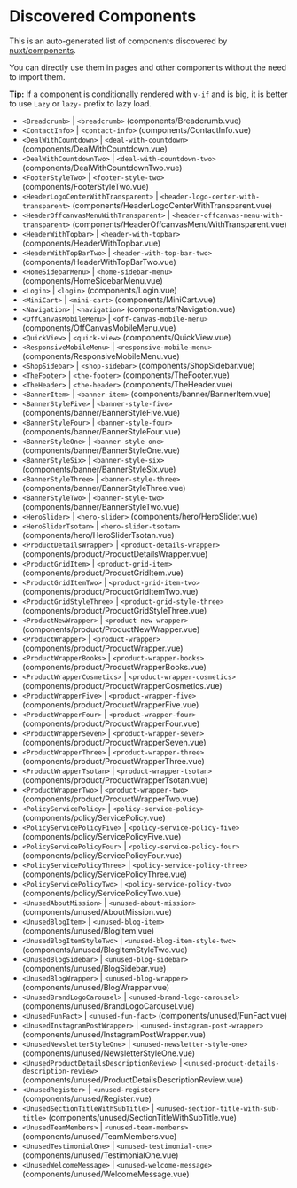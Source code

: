 # Discovered Components

This is an auto-generated list of components discovered by [nuxt/components](https://github.com/nuxt/components).

You can directly use them in pages and other components without the need to import them.

**Tip:** If a component is conditionally rendered with `v-if` and is big, it is better to use `Lazy` or `lazy-` prefix to lazy load.

- `<Breadcrumb>` | `<breadcrumb>` (components/Breadcrumb.vue)
- `<ContactInfo>` | `<contact-info>` (components/ContactInfo.vue)
- `<DealWithCountdown>` | `<deal-with-countdown>` (components/DealWithCountdown.vue)
- `<DealWithCountdownTwo>` | `<deal-with-countdown-two>` (components/DealWithCountdownTwo.vue)
- `<FooterStyleTwo>` | `<footer-style-two>` (components/FooterStyleTwo.vue)
- `<HeaderLogoCenterWithTransparent>` | `<header-logo-center-with-transparent>` (components/HeaderLogoCenterWithTransparent.vue)
- `<HeaderOffcanvasMenuWithTransparent>` | `<header-offcanvas-menu-with-transparent>` (components/HeaderOffcanvasMenuWithTransparent.vue)
- `<HeaderWithTopbar>` | `<header-with-topbar>` (components/HeaderWithTopbar.vue)
- `<HeaderWithTopBarTwo>` | `<header-with-top-bar-two>` (components/HeaderWithTopBarTwo.vue)
- `<HomeSidebarMenu>` | `<home-sidebar-menu>` (components/HomeSidebarMenu.vue)
- `<Login>` | `<login>` (components/Login.vue)
- `<MiniCart>` | `<mini-cart>` (components/MiniCart.vue)
- `<Navigation>` | `<navigation>` (components/Navigation.vue)
- `<OffCanvasMobileMenu>` | `<off-canvas-mobile-menu>` (components/OffCanvasMobileMenu.vue)
- `<QuickView>` | `<quick-view>` (components/QuickView.vue)
- `<ResponsiveMobileMenu>` | `<responsive-mobile-menu>` (components/ResponsiveMobileMenu.vue)
- `<ShopSidebar>` | `<shop-sidebar>` (components/ShopSidebar.vue)
- `<TheFooter>` | `<the-footer>` (components/TheFooter.vue)
- `<TheHeader>` | `<the-header>` (components/TheHeader.vue)
- `<BannerItem>` | `<banner-item>` (components/banner/BannerItem.vue)
- `<BannerStyleFive>` | `<banner-style-five>` (components/banner/BannerStyleFive.vue)
- `<BannerStyleFour>` | `<banner-style-four>` (components/banner/BannerStyleFour.vue)
- `<BannerStyleOne>` | `<banner-style-one>` (components/banner/BannerStyleOne.vue)
- `<BannerStyleSix>` | `<banner-style-six>` (components/banner/BannerStyleSix.vue)
- `<BannerStyleThree>` | `<banner-style-three>` (components/banner/BannerStyleThree.vue)
- `<BannerStyleTwo>` | `<banner-style-two>` (components/banner/BannerStyleTwo.vue)
- `<HeroSlider>` | `<hero-slider>` (components/hero/HeroSlider.vue)
- `<HeroSliderTsotan>` | `<hero-slider-tsotan>` (components/hero/HeroSliderTsotan.vue)
- `<ProductDetailsWrapper>` | `<product-details-wrapper>` (components/product/ProductDetailsWrapper.vue)
- `<ProductGridItem>` | `<product-grid-item>` (components/product/ProductGridItem.vue)
- `<ProductGridItemTwo>` | `<product-grid-item-two>` (components/product/ProductGridItemTwo.vue)
- `<ProductGridStyleThree>` | `<product-grid-style-three>` (components/product/ProductGridStyleThree.vue)
- `<ProductNewWrapper>` | `<product-new-wrapper>` (components/product/ProductNewWrapper.vue)
- `<ProductWrapper>` | `<product-wrapper>` (components/product/ProductWrapper.vue)
- `<ProductWrapperBooks>` | `<product-wrapper-books>` (components/product/ProductWrapperBooks.vue)
- `<ProductWrapperCosmetics>` | `<product-wrapper-cosmetics>` (components/product/ProductWrapperCosmetics.vue)
- `<ProductWrapperFive>` | `<product-wrapper-five>` (components/product/ProductWrapperFive.vue)
- `<ProductWrapperFour>` | `<product-wrapper-four>` (components/product/ProductWrapperFour.vue)
- `<ProductWrapperSeven>` | `<product-wrapper-seven>` (components/product/ProductWrapperSeven.vue)
- `<ProductWrapperThree>` | `<product-wrapper-three>` (components/product/ProductWrapperThree.vue)
- `<ProductWrapperTsotan>` | `<product-wrapper-tsotan>` (components/product/ProductWrapperTsotan.vue)
- `<ProductWrapperTwo>` | `<product-wrapper-two>` (components/product/ProductWrapperTwo.vue)
- `<PolicyServicePolicy>` | `<policy-service-policy>` (components/policy/ServicePolicy.vue)
- `<PolicyServicePolicyFive>` | `<policy-service-policy-five>` (components/policy/ServicePolicyFive.vue)
- `<PolicyServicePolicyFour>` | `<policy-service-policy-four>` (components/policy/ServicePolicyFour.vue)
- `<PolicyServicePolicyThree>` | `<policy-service-policy-three>` (components/policy/ServicePolicyThree.vue)
- `<PolicyServicePolicyTwo>` | `<policy-service-policy-two>` (components/policy/ServicePolicyTwo.vue)
- `<UnusedAboutMission>` | `<unused-about-mission>` (components/unused/AboutMission.vue)
- `<UnusedBlogItem>` | `<unused-blog-item>` (components/unused/BlogItem.vue)
- `<UnusedBlogItemStyleTwo>` | `<unused-blog-item-style-two>` (components/unused/BlogItemStyleTwo.vue)
- `<UnusedBlogSidebar>` | `<unused-blog-sidebar>` (components/unused/BlogSidebar.vue)
- `<UnusedBlogWrapper>` | `<unused-blog-wrapper>` (components/unused/BlogWrapper.vue)
- `<UnusedBrandLogoCarousel>` | `<unused-brand-logo-carousel>` (components/unused/BrandLogoCarousel.vue)
- `<UnusedFunFact>` | `<unused-fun-fact>` (components/unused/FunFact.vue)
- `<UnusedInstagramPostWrapper>` | `<unused-instagram-post-wrapper>` (components/unused/InstagramPostWrapper.vue)
- `<UnusedNewsletterStyleOne>` | `<unused-newsletter-style-one>` (components/unused/NewsletterStyleOne.vue)
- `<UnusedProductDetailsDescriptionReview>` | `<unused-product-details-description-review>` (components/unused/ProductDetailsDescriptionReview.vue)
- `<UnusedRegister>` | `<unused-register>` (components/unused/Register.vue)
- `<UnusedSectionTitleWithSubTitle>` | `<unused-section-title-with-sub-title>` (components/unused/SectionTitleWithSubTitle.vue)
- `<UnusedTeamMembers>` | `<unused-team-members>` (components/unused/TeamMembers.vue)
- `<UnusedTestimonialOne>` | `<unused-testimonial-one>` (components/unused/TestimonialOne.vue)
- `<UnusedWelcomeMessage>` | `<unused-welcome-message>` (components/unused/WelcomeMessage.vue)
